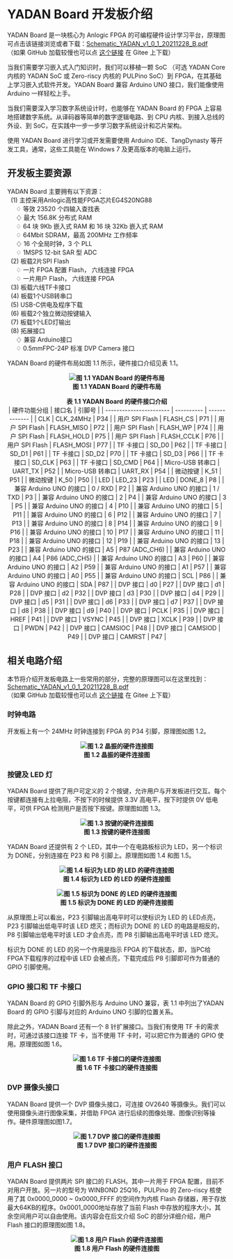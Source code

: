 # YADAN Board 开发板介绍  
  
YADAN Board 是一块核心为 Anlogic FPGA 的可编程硬件设计学习平台，原理图可点击该链接浏览或者下载：[Schematic_YADAN_v1_0_1_20211228_B.pdf](https://github.com/CSY-tvgo/YADAN-Docs/blob/main/docs/source/attachments/Schematic_YADAN_v1_0_1_20211228_B.pdf)  
（如果 GitHub 加载较慢也可以点 [这个链接](https://gitee.com/verimaker/yadan-board/blob/master/Schematic_YADAN_v1_0_1_20211228_B.pdf) 在 Gitee 上下载）  
  
当我们需要学习嵌入式入门知识时，我们可以移植一颗 SoC （可选 YADAN Core 内核的 YADAN SoC 或 Zero-riscy 内核的 PULPino SoC）到 FPGA，在其基础上学习嵌入式软件开发。YADAN Board 兼容 Arduino UNO 接口，我们能像使用 Arduino 一样轻松上手。  
  
当我们需要深入学习数字系统设计时，也能够在 YADAN Board 的 FPGA 上容易地搭建数字系统。从译码器等简单的数字逻辑电路、到 CPU 内核、到接入总线的外设、到 SoC，在实践中一步一步学习数字系统设计和芯片架构。  
  
使用 YADAN Board 进行学习或开发需要使用 Arduino IDE、TangDynasty 等开发工具，通常，这些工具能在 Windows 7 及更高版本的电脑上运行。  
  
  
## 开发板主要资源  

YADAN Board 主要拥有以下资源：  
&nbsp;&nbsp;(1) 主控采用Anlogic高性能FPGA芯片EG4S20NG88  
&nbsp;&nbsp;&nbsp;&nbsp; ♢ 等效 23520 个四输入查找表  
&nbsp;&nbsp;&nbsp;&nbsp; ♢ 最大 156.8K 分布式 RAM  
&nbsp;&nbsp;&nbsp;&nbsp; ♢ 64 块 9Kb 嵌入式 RAM 和 16 块 32Kb 嵌入式 RAM  
&nbsp;&nbsp;&nbsp;&nbsp; ♢ 64Mbit SDRAM，最高 200MHz 工作频率  
&nbsp;&nbsp;&nbsp;&nbsp; ♢ 16 个全局时钟，3 个 PLL  
&nbsp;&nbsp;&nbsp;&nbsp; ♢ 1MSPS 12-bit SAR 型 ADC  
&nbsp;&nbsp;(2) 板载2片SPI Flash  
&nbsp;&nbsp;&nbsp;&nbsp; ♢ 一片 FPGA 配置 Flash， 六线连接 FPGA  
&nbsp;&nbsp;&nbsp;&nbsp; ♢ 一片用户 Flash， 六线连接 FPGA  
&nbsp;&nbsp;(3) 板载六线TF卡接口  
&nbsp;&nbsp;(4) 板载1个USB转串口  
&nbsp;&nbsp;(5) USB-C供电及程序下载  
&nbsp;&nbsp;(6) 板载2个独立微动按键输入  
&nbsp;&nbsp;(7) 板载1个LED灯输出  
&nbsp;&nbsp;(8) 拓展接口  
&nbsp;&nbsp;&nbsp;&nbsp; ♢ 兼容 Arduino接口  
&nbsp;&nbsp;&nbsp;&nbsp; ♢ 0.5mmFPC-24P 标准 DVP Camera 接口  
  
YADAN Board 的硬件布局如图 1.1 所示，硬件接口介绍见表 1.1。  
  
**<center>![图 1.1 YADAN Board 的硬件布局](imgs/img_01_01.png)  
图 1.1 YADAN Board 的硬件布局</center>**
  
  
**<center>表 1.1 YADAN Board 的硬件接口介绍**  
| 硬件功能分组            | 接口名     | 引脚号        |
| ----------------------- | ---------- | ------------- |
| CLK                     | CLK_24MHz  | P34           |
| 用户 SPI Flash          | FLASH_CS   | P71           |
| 用户 SPI Flash          | FLASH_MISO | P72           |
| 用户 SPI Flash          | FLASH_WP   | P74           |
| 用户 SPI Flash          | FLASH_HOLD | P75           |
| 用户 SPI Flash          | FLASH_CCLK | P76           |
| 用户 SPI Flash          | FLASH_MOSI | P77           |
| TF 卡接口               | SD_D0      | P62           |
| TF 卡接口               | SD_D1      | P61           |
| TF 卡接口               | SD_D2      | P70           |
| TF 卡接口               | SD_D3      | P66           |
| TF 卡接口               | SD_CLK     | P63           |
| TF 卡接口               | SD_CMD     | P64           |
| Micro-USB 转串口        | UART_TX    | P52           |
| Micro-USB 转串口        | UART_RX    | P54           |
| 微动按键                | K_51       | P51           |
| 微动按键                | K_50       | P50           |
| LED                     | LED_23     | P23           |
| LED                     | DONE_8     | P8            |
| 兼容 Arduino UNO 的接口 | 0 / RXD    | P2            |
| 兼容 Arduino UNO 的接口 | 1 / TXD    | P3            |
| 兼容 Arduino UNO 的接口 | 2          | P4            |
| 兼容 Arduino UNO 的接口 | 3          | P5            |
| 兼容 Arduino UNO 的接口 | 4          | P10           |
| 兼容 Arduino UNO 的接口 | 5          | P11           |
| 兼容 Arduino UNO 的接口 | 6          | P12           |
| 兼容 Arduino UNO 的接口 | 7          | P13           |
| 兼容 Arduino UNO 的接口 | 8          | P14           |
| 兼容 Arduino UNO 的接口 | 9          | P16           |
| 兼容 Arduino UNO 的接口 | 10         | P17           |
| 兼容 Arduino UNO 的接口 | 11         | P18           |
| 兼容 Arduino UNO 的接口 | 12         | P19           |
| 兼容 Arduino UNO 的接口 | 13         | P23           |
| 兼容 Arduino UNO 的接口 | A5         | P87 (ADC_CH6) |
| 兼容 Arduino UNO 的接口 | A4         | P86 (ADC_CH5) |
| 兼容 Arduino UNO 的接口 | A3         | P60           |
| 兼容 Arduino UNO 的接口 | A2         | P59           |
| 兼容 Arduino UNO 的接口 | A1         | P57           |
| 兼容 Arduino UNO 的接口 | A0         | P55           |
| 兼容 Arduino UNO 的接口 | SCL        | P86           |
| 兼容 Arduino UNO 的接口 | SDA        | P87           |
| DVP 接口                | d0         | P27           |
| DVP 接口                | d1         | P28           |
| DVP 接口                | d2         | P32           |
| DVP 接口                | d3         | P30           |
| DVP 接口                | d4         | P29           |
| DVP 接口                | d5         | P31           |
| DVP 接口                | d6         | P33           |
| DVP 接口                | d7         | P37           |
| DVP 接口                | d8         | P38           |
| DVP 接口                | d9         | P40           |
| DVP 接口                | PCLK       | P35           |
| DVP 接口                | HREF       | P41           |
| DVP 接口                | VSYNC      | P45           |
| DVP 接口                | XCLK       | P39           |
| DVP 接口                | PWDN       | P42           |
| DVP 接口                | CAMSIOC    | P48           |
| DVP 接口                | CAMSIOD    | P49           |
| DVP 接口                | CAMRST     | P47           |
</center>
  

## 相关电路介绍  
本节将介绍开发板电路上一些常用的部分，完整的原理图可以在这里找到：[Schematic_YADAN_v1_0_1_20211228_B.pdf](https://github.com/CSY-tvgo/YADAN-Docs/blob/main/docs/source/attachments/Schematic_YADAN_v1_0_1_20211228_B.pdf)  
（如果 GitHub 加载较慢也可以点 [这个链接](https://gitee.com/verimaker/yadan-board/blob/master/Schematic_YADAN_v1_0_1_20211228_B.pdf) 在 Gitee 上下载）  

### 时钟电路  
开发板上有一个 24MHz 时钟连接到 FPGA 的 P34 引脚，原理图如图 1.2。  
  
**<center>![图 1.2 晶振的硬件连接图](imgs/img_01_02.png)  
图 1.2 晶振的硬件连接图</center>**
  
### 按键及 LED 灯  
YADAN Board 提供了用户可定义的 2 个按键，允许用户与开发板进行交互。每个按键都连接有上拉电阻，不按下的时候提供 3.3V 高电平，按下时提供 0V 低电平，可供 FPGA 检测用户是否按下按键。原理图如图 1.3。  
  
**<center>![图 1.3 按键的硬件连接图](imgs/img_01_03.png)  
图 1.3 按键的硬件连接图</center>**
  
YADAN Board 还提供有 2 个 LED，其中一个在电路板标识为 LED，另一个标识为 DONE，分别连接在 P23 和 P8 引脚上。原理图如图 1.4 和图 1.5。  
  
**<center>![图 1.4 标识为 LED 的 LED 的硬件连接图](imgs/img_01_04.png)  
图 1.4 标识为 LED 的 LED 的硬件连接图</center>**  
  
**<center>![图 1.5 标识为 DONE 的 LED 的硬件连接图](imgs/img_01_05.png)  
图 1.5 标识为 DONE 的 LED 的硬件连接图</center>**  
  
从原理图上可以看出，P23 引脚输出高电平时可以使标识为 LED 的 LED点亮，P23 引脚输出低电平时该 LED 熄灭；而标识为 DONE 的 LED 的电路是相反的，P8 引脚输出低电平时该 LED 才会点亮，而 P8 引脚输出高电平时该 LED 熄灭。  
  
标识为 DONE 的 LED 的另一个作用是指示 FPGA 的下载状态，即，当PC给FPGA下载程序的过程中该 LED 会被点亮，下载完成后 P8 引脚即可作为普通的 GPIO 引脚使用。  
  
### GPIO 接口和 TF 卡接口  
YADAN Board 的 GPIO 引脚外形与 Arduino UNO 兼容，表 1.1 中列出了YADAN Board 的 GPIO 引脚与对应的 Arduino UNO 引脚的位置关系。  
  
除此之外，YADAN Board 还有一个 8 针扩展接口。当我们有使用 TF 卡的需求时，可通过该接口连接 TF 卡，当不使用 TF 卡时，可以把它作为普通的 GPIO 使用。原理图如图 1.6。
  
**<center>![图 1.6 TF 卡接口的硬件连接图](imgs/img_01_06.png)  
图 1.6 TF 卡接口的硬件连接图</center>**

### DVP 摄像头接口  
YADAN Board 提供一个 DVP 摄像头接口，可连接 OV2640 等摄像头。我们可以使用摄像头进行图像采集，并借助 FPGA 进行后续的图像处理、图像识别等操作。硬件原理图如图1.7。  
  
**<center>![图 1.7 DVP 接口的硬件连接图](imgs/img_01_07.png)  
图 1.7 DVP 接口的硬件连接图</center>**

### 用户 FLASH 接口  
YADAN Board 提供两片 SPI 接口的 FLASH。其中一片用于 FPGA 配置，目前不对用户开放。另一片的型号为 WINBOND 25Q16，PULPino 的 Zero-riscy 核使用了其 0x0000_0000 ~ 0x0000_FFFF 的空间作为内核 Flash 存储器，用于存放最大64KB的程序。0x0001_0000地址存放了当前 Flash 中存放的程序大小，其余空间用户可以自由使用。该内容会在后文介绍 SoC 的部分详细介绍，用户 Flash 接口的原理图如图 1.8。  
**<center>![图 1.8 用户 Flash 的硬件连接图](imgs/img_01_08.png)  
图 1.8 用户 Flash 的硬件连接图</center>**
  
  